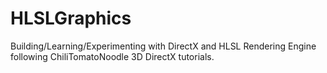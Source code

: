 # HLSLGraphics
Building/Learning/Experimenting with DirectX and HLSL Rendering Engine following ChiliTomatoNoodle 3D DirectX tutorials.

